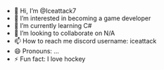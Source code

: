 - 👋 Hi, I’m @Iceattack7
- 👀 I’m interested in becoming a game developer
- 🌱 I’m currently learning C#
- 💞️ I’m looking to collaborate on N/A
- 📫 How to reach me discord username: iceattack
- 😄 Pronouns: ...
- ⚡ Fun fact: I love hockey

<!---
Iceattack7/Iceattack7 is a ✨ special ✨ repository because its `README.md` (this file) appears on your GitHub profile.
You can click the Preview link to take a look at your changes.
--->

